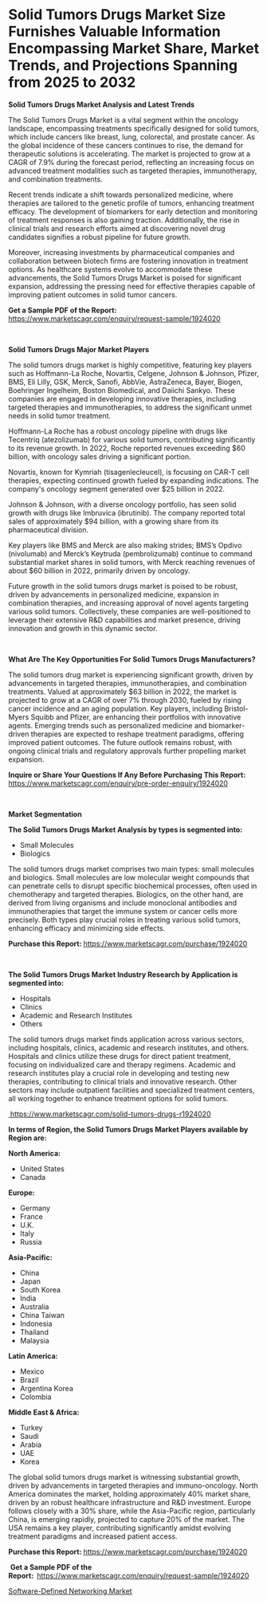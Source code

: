 <p><h1>Solid Tumors Drugs Market Size Furnishes Valuable Information Encompassing Market Share, Market Trends, and Projections Spanning from 2025 to 2032</h1></p><p><strong>Solid Tumors Drugs Market Analysis and Latest Trends</strong></p>
<p><p>The Solid Tumors Drugs Market is a vital segment within the oncology landscape, encompassing treatments specifically designed for solid tumors, which include cancers like breast, lung, colorectal, and prostate cancer. As the global incidence of these cancers continues to rise, the demand for therapeutic solutions is accelerating. The market is projected to grow at a CAGR of 7.9% during the forecast period, reflecting an increasing focus on advanced treatment modalities such as targeted therapies, immunotherapy, and combination treatments.</p><p>Recent trends indicate a shift towards personalized medicine, where therapies are tailored to the genetic profile of tumors, enhancing treatment efficacy. The development of biomarkers for early detection and monitoring of treatment responses is also gaining traction. Additionally, the rise in clinical trials and research efforts aimed at discovering novel drug candidates signifies a robust pipeline for future growth.</p><p>Moreover, increasing investments by pharmaceutical companies and collaboration between biotech firms are fostering innovation in treatment options. As healthcare systems evolve to accommodate these advancements, the Solid Tumors Drugs Market is poised for significant expansion, addressing the pressing need for effective therapies capable of improving patient outcomes in solid tumor cancers.</p></p>
<p><strong>Get a Sample PDF of the Report:&nbsp;</strong> <a href="https://www.marketscagr.com/enquiry/request-sample/1924020?utm_campaign=1998&utm_medium=2&utm_source=Github&utm_content=ia&utm_term=14012025&utm_id=solid-tumors-drugs">https://www.marketscagr.com/enquiry/request-sample/1924020</a></p>
<p>&nbsp;</p>
<p><strong>Solid Tumors Drugs Major Market Players</strong></p>
<p><p>The solid tumors drugs market is highly competitive, featuring key players such as Hoffmann-La Roche, Novartis, Celgene, Johnson & Johnson, Pfizer, BMS, Eli Lilly, GSK, Merck, Sanofi, AbbVie, AstraZeneca, Bayer, Biogen, Boehringer Ingelheim, Boston Biomedical, and Daiichi Sankyo. These companies are engaged in developing innovative therapies, including targeted therapies and immunotherapies, to address the significant unmet needs in solid tumor treatment.</p><p>Hoffmann-La Roche has a robust oncology pipeline with drugs like Tecentriq (atezolizumab) for various solid tumors, contributing significantly to its revenue growth. In 2022, Roche reported revenues exceeding $60 billion, with oncology sales driving a significant portion.</p><p>Novartis, known for Kymriah (tisagenlecleucel), is focusing on CAR-T cell therapies, expecting continued growth fueled by expanding indications. The company's oncology segment generated over $25 billion in 2022.</p><p>Johnson & Johnson, with a diverse oncology portfolio, has seen solid growth with drugs like Imbruvica (ibrutinib). The company reported total sales of approximately $94 billion, with a growing share from its pharmaceutical division.</p><p>Key players like BMS and Merck are also making strides; BMS’s Opdivo (nivolumab) and Merck’s Keytruda (pembrolizumab) continue to command substantial market shares in solid tumors, with Merck reaching revenues of about $60 billion in 2022, primarily driven by oncology.</p><p>Future growth in the solid tumors drugs market is poised to be robust, driven by advancements in personalized medicine, expansion in combination therapies, and increasing approval of novel agents targeting various solid tumors. Collectively, these companies are well-positioned to leverage their extensive R&D capabilities and market presence, driving innovation and growth in this dynamic sector.</p></p>
<p>&nbsp;</p>
<p><strong>What Are The Key Opportunities For Solid Tumors Drugs Manufacturers?</strong></p>
<p><p>The solid tumors drug market is experiencing significant growth, driven by advancements in targeted therapies, immunotherapies, and combination treatments. Valued at approximately $63 billion in 2022, the market is projected to grow at a CAGR of over 7% through 2030, fueled by rising cancer incidence and an aging population. Key players, including Bristol-Myers Squibb and Pfizer, are enhancing their portfolios with innovative agents. Emerging trends such as personalized medicine and biomarker-driven therapies are expected to reshape treatment paradigms, offering improved patient outcomes. The future outlook remains robust, with ongoing clinical trials and regulatory approvals further propelling market expansion.</p></p>
<p><strong>Inquire or Share Your Questions If Any Before Purchasing This Report:</strong> <a href="https://www.marketscagr.com/enquiry/pre-order-enquiry/1924020?utm_campaign=1998&utm_medium=2&utm_source=Github&utm_content=ia&utm_term=14012025&utm_id=solid-tumors-drugs">https://www.marketscagr.com/enquiry/pre-order-enquiry/1924020</a></p>
<p>&nbsp;</p>
<p><strong>Market Segmentation</strong></p>
<p><strong>The Solid Tumors Drugs Market Analysis by types is segmented into:</strong></p>
<p><ul><li>Small Molecules</li><li>Biologics</li></ul></p>
<p><p>The solid tumors drugs market comprises two main types: small molecules and biologics. Small molecules are low molecular weight compounds that can penetrate cells to disrupt specific biochemical processes, often used in chemotherapy and targeted therapies. Biologics, on the other hand, are derived from living organisms and include monoclonal antibodies and immunotherapies that target the immune system or cancer cells more precisely. Both types play crucial roles in treating various solid tumors, enhancing efficacy and minimizing side effects.</p></p>
<p><strong>Purchase this Report:&nbsp;</strong><a href="https://www.marketscagr.com/purchase/1924020?utm_campaign=1998&utm_medium=2&utm_source=Github&utm_content=ia&utm_term=14012025&utm_id=solid-tumors-drugs">https://www.marketscagr.com/purchase/1924020</a></p>
<p>&nbsp;</p>
<p><strong>The Solid Tumors Drugs Market Industry Research by Application is segmented into:</strong></p>
<p><ul><li>Hospitals</li><li>Clinics</li><li>Academic and Research Institutes</li><li>Others</li></ul></p>
<p><p>The solid tumors drugs market finds application across various sectors, including hospitals, clinics, academic and research institutes, and others. Hospitals and clinics utilize these drugs for direct patient treatment, focusing on individualized care and therapy regimens. Academic and research institutes play a crucial role in developing and testing new therapies, contributing to clinical trials and innovative research. Other sectors may include outpatient facilities and specialized treatment centers, all working together to enhance treatment options for solid tumors.</p></p>
<p><a href="https://www.marketscagr.com/solid-tumors-drugs-r1924020?utm_campaign=1998&utm_medium=2&utm_source=Github&utm_content=ia&utm_term=14012025&utm_id=solid-tumors-drugs">&nbsp;https://www.marketscagr.com/solid-tumors-drugs-r1924020</a></p>
<p><strong>In terms of Region, the Solid Tumors Drugs Market Players available by Region are:</strong></p>
<p>
    <p> <strong> North America: </strong>
        <ul>
            <li>United States</li>
            <li>Canada</li>
        </ul>
        </p> 
    <p> <strong> Europe: </strong>
        <ul>
            <li>Germany</li>
            <li>France</li>
            <li>U.K.</li>
            <li>Italy</li>
            <li>Russia</li>
        </ul>
        </p> 
    <p> <strong> Asia-Pacific: </strong>
        <ul>
            <li>China</li>
            <li>Japan</li>
            <li>South Korea</li>
            <li>India</li>
            <li>Australia</li>
            <li>China Taiwan</li>
            <li>Indonesia</li>
            <li>Thailand</li>
            <li>Malaysia</li>
        </ul>
        </p> 
    <p> <strong> Latin America: </strong>
        <ul>
            <li>Mexico</li>
            <li>Brazil</li>
            <li>Argentina Korea</li>
            <li>Colombia</li>
        </ul>
        </p> 
    <p> <strong> Middle East & Africa: </strong>
        <ul>
            <li>Turkey</li>
            <li>Saudi</li>
            <li>Arabia</li>
            <li>UAE</li>
            <li>Korea</li>
        </ul>
    </p>
    </p>
<p><p>The global solid tumors drugs market is witnessing substantial growth, driven by advancements in targeted therapies and immuno-oncology. North America dominates the market, holding approximately 40% market share, driven by an robust healthcare infrastructure and R&D investment. Europe follows closely with a 30% share, while the Asia-Pacific region, particularly China, is emerging rapidly, projected to capture 20% of the market. The USA remains a key player, contributing significantly amidst evolving treatment paradigms and increased patient access.</p></p>
<p><strong>Purchase this Report: </strong><a href="https://www.marketscagr.com/purchase/1924020?utm_campaign=1998&utm_medium=2&utm_source=Github&utm_content=ia&utm_term=14012025&utm_id=solid-tumors-drugs">https://www.marketscagr.com/purchase/1924020</a></p>
<p>&nbsp;<strong>Get a Sample PDF of the Report:&nbsp;&nbsp;</strong><a href="https://www.marketscagr.com/enquiry/request-sample/1924020?utm_campaign=1998&utm_medium=2&utm_source=Github&utm_content=ia&utm_term=14012025&utm_id=solid-tumors-drugs">https://www.marketscagr.com/enquiry/request-sample/1924020</a></p>
<p><strong></strong></p>
<p><p><a href="https://github.com/dringals/Market-Research-Report-List-6/blob/main/software-defined-networking-market.md?utm_campaign=1998&utm_medium=2&utm_source=Github&utm_content=ia&utm_term=14012025&utm_id=solid-tumors-drugs">Software-Defined Networking Market</a></p></p>